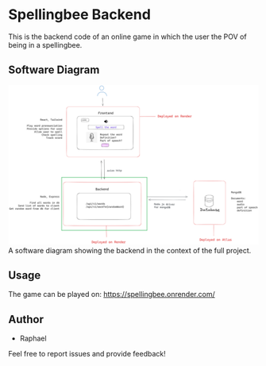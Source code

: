 # Spellingbee Backend

This is the backend code of an online game in which the user the POV of being in a spellingbee.

## Software Diagram
!["Software diagram](software_diagram.png)
A software diagram showing the backend in the context of the full project.

## Usage
The game can be played on: https://spellingbee.onrender.com/

## Author

- Raphael

Feel free to report issues and provide feedback!